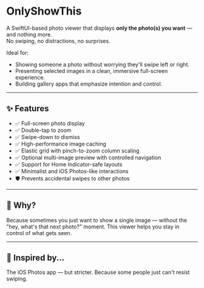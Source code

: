 # OnlyShowThis

A SwiftUI-based photo viewer that displays **only the photo(s) you want** — and nothing more.  
No swiping, no distractions, no surprises.

Ideal for:
- Showing someone a photo without worrying they'll swipe left or right.
- Presenting selected images in a clean, immersive full-screen experience.
- Building gallery apps that emphasize intention and control.

---

## ✨ Features

- ✅ Full-screen photo display
- ✅ Double-tap to zoom
- ✅ Swipe-down to dismiss
- ✅ High-performance image caching
- ✅ Elastic grid with pinch-to-zoom column scaling
- ✅ Optional multi-image preview with controlled navigation
- ✅ Support for Home Indicator-safe layouts
- ✅ Minimalist and iOS Photos-like interactions
- 🛡️ Prevents accidental swipes to other photos

---

## 💬 Why?

Because sometimes you just want to show a single image — without the "hey, what's that next photo?" moment.
This viewer helps you stay in control of what gets seen.

---

## 🧠 Inspired by...

The iOS Photos app — but stricter. Because some people just can't resist swiping.
